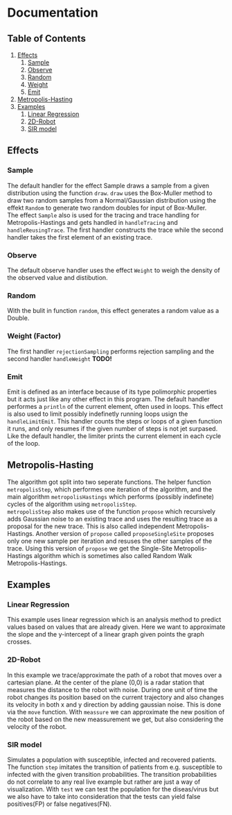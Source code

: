 # Documentation

## Table of Contents
1. [Effects](#effects)
    1. [Sample](#sample)
    2. [Observe](#observe)
    3. [Random](#random)
    4. [Weight](#weight-(factor))
    5. [Emit](#emit)
2. [Metropolis-Hasting](#metropolis-hastings)
3. [Examples](#examples)
    1. [Linear Regression](#linear-regression)
    2. [2D-Robot](#2d-robot)
    3. [SIR model](#sir-model)

## Effects
### Sample
The default handler for the effect Sample draws a sample from a given distribution using the function `draw`. `draw` uses the Box-Muller method to draw two random samples from a Normal/Gaussian distribution using the effekt `Random` to generate two random doubles for input of Box-Muller.  
The effect `Sample` also is used for the tracing and trace handling for Metropolis-Hastings and gets handled in `handleTracing` and `handleReusingTrace`. The first handler constructs the trace while the second handler takes the first element of an existing trace.
### Observe
The default observe handler uses the effect `Weight` to weigh the density of the observed value and distibution.
### Random
With the bulit in function `random`, this effect generates a random value as a Double.
### Weight (Factor)
The first handler `rejectionSampling` performs rejection sampling and the second handler `handleWeight` **TODO!**
### Emit
Emit is defined as an interface because of its type polimorphic properties but it acts just like any other effect in this program. The default handler performes a `println` of the current element, often used in loops. This effect is also used to limit possibly indefinetly running loops usign the `handleLimitEmit`. This handler counts the steps or loops of a given function it runs, and only resumes if the given number of steps is not jet surpased. Like the default handler, the limiter prints the current element in each cycle of the loop. 

## Metropolis-Hasting
The algorithm got split into two seperate functions. The helper function `metropolisStep`, which performes one iteration of the algorithm, and the main algorithm `metropolisHastings` which performs (possibly indefinete) cycles of the algorithm using `metropolisStep`.  
`metropolisStep` also makes use of the function `propose` which recursively adds Gaussian noise to an existing trace and uses the resulting trace as a proposal for the new trace. This is also called independent Metropolis-Hastings.
Another version of `propose` called `proposeSingleSite` proposes only one new sample per iteration and resuses the other samples of the trace. Using this version of `propose` we get the Single-Site Metropolis-Hastings algorithm which is sometimes also called Random Walk Metropolis-Hastings.

## Examples
### Linear Regression
This example uses linear regression which is an analysis method to predict values based on values that are already given. Here we want to approximate the slope and the y-intercept of a linear graph given points the graph crosses.

### 2D-Robot
In this example we trace/approximate the path of a robot that moves over a cartesian plane. At the center of the plane (0,0) is a radar station that measures the distance to the robot with noise.
During one unit of time the robot changes its position based on the current trajectory and also changes its velocity in both x and y direction by adding gaussian noise. This is done via the `move` function. 
With `meassure` we can approximate the new position of the robot based on the new meassurement we get, but also considering the velocity of the robot.

### SIR model
Simulates a population with susceptible, infected and recovered patients. 
The function `step` imitates the transition of patients from e.g. susceptible to infected with the given transition probabilities. The transition probabilities do not correlate to any real live example but rather are just a way of visualization.
With `test` we can test the population for the diseas/virus but we also have to take into consideration that the tests can yield false positives(FP) or false negatives(FN).
